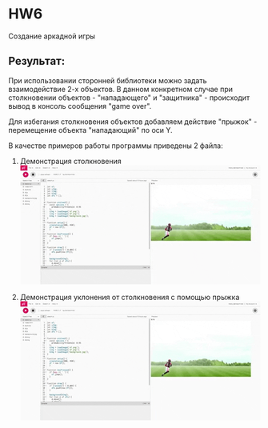 # HW6
Cоздание аркадной игры

## Результат:

При использовании сторонней библиотеки можно задать взаимодействие 2-х объектов. 
В данном конкретном случае при столкновении объектов - "нападающего" и "защитника" - происходит вывод в консоль сообщения "game over".

Для избегания столкновения объектов добавляем действие "прыжок" - перемещение объекта "нападающий" по оси Y. 

В качестве примеров работы программы приведены 2 файла:

1. Демонстрация столкновения
![Результат выполнения](https://github.com/denisovmisis/CS101/blob/master/HW06/images/HW6fail.gif) 

2. Демонстрация уклонения от столкновения с помощью прыжка
![Результат выполнения](https://github.com/denisovmisis/CS101/blob/master/HW06/images/HW6win.gif) 